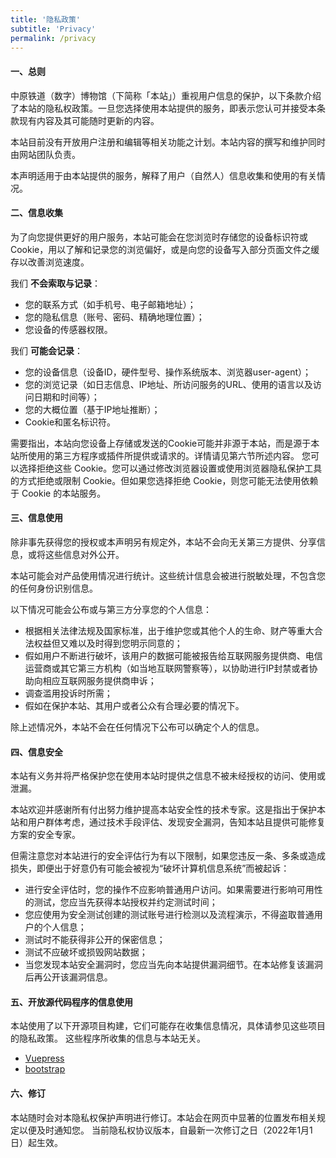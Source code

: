 ```yaml
---
title: '隐私政策'
subtitle: 'Privacy'
permalink: /privacy
---
```


#### 一、总则
中原铁道（数字）博物馆（下简称「本站」）重视用户信息的保护，以下条款介绍了本站的隐私权政策。一旦您选择使用本站提供的服务，即表示您认可并接受本条款现有内容及其可能随时更新的内容。

本站目前没有开放用户注册和编辑等相关功能之计划。本站内容的撰写和维护同时由网站团队负责。

本声明适用于由本站提供的服务，解释了用户（自然人）信息收集和使用的有关情况。


#### 二、信息收集
为了向您提供更好的用户服务，本站可能会在您浏览时存储您的设备标识符或Cookie，用以了解和记录您的浏览偏好，或是向您的设备写入部分页面文件之缓存以改善浏览速度。

我们 **不会索取与记录**：

- 您的联系方式（如手机号、电子邮箱地址）；
- 您的隐私信息（账号、密码、精确地理位置）；
- 您设备的传感器权限。

我们 **可能会记录**：

- 您的设备信息（设备ID，硬件型号、操作系统版本、浏览器user-agent）；
- 您的浏览记录（如日志信息、IP地址、所访问服务的URL、使用的语言以及访问日期和时间等）；
- 您的大概位置（基于IP地址推断）；
- Cookie和匿名标识符。


需要指出，本站向您设备上存储或发送的Cookie可能并非源于本站，而是源于本站所使用的第三方程序或插件所提供或请求的。详情请见第六节所述内容。
您可以选择拒绝这些 Cookie。您可以通过修改浏览器设置或使用浏览器隐私保护工具的方式拒绝或限制 Cookie。但如果您选择拒绝 Cookie，则您可能无法使用依赖于 Cookie 的本站服务。


#### 三、信息使用

除非事先获得您的授权或本声明另有规定外，本站不会向无关第三方提供、分享信息，或将这些信息对外公开。

本站可能会对产品使用情况进行统计。这些统计信息会被进行脱敏处理，不包含您的任何身份识别信息。

以下情况可能会公布或与第三方分享您的个人信息：

- 根据相关法律法规及国家标准，出于维护您或其他个人的生命、财产等重大合法权益但又难以及时得到您明示同意的；
- 假如用户不断进行破坏，该用户的数据可能被报告给互联网服务提供商、电信运营商或其它第三方机构（如当地互联网警察等），以协助进行IP封禁或者协助向相应互联网服务提供商申诉；
- 调查滥用投诉时所需；
- 假如在保护本站、其用户或者公众有合理必要的情况下。

除上述情况外，本站不会在任何情况下公布可以确定个人的信息。

#### 四、信息安全
本站有义务并将严格保护您在使用本站时提供之信息不被未经授权的访问、使用或泄漏。

本站欢迎并感谢所有付出努力维护提高本站安全性的技术专家。这是指出于保护本站和用户群体考虑，通过技术手段评估、发现安全漏洞，告知本站且提供可能修复方案的安全专家。

但需注意您对本站进行的安全评估行为有以下限制，如果您违反一条、多条或造成损失，即便出于好意仍有可能会被视为“破坏计算机信息系统”而被起诉：

- 进行安全评估时，您的操作不应影响普通用户访问。如果需要进行影响可用性的测试，您应当先获得本站授权并约定测试时间；
- 您应使用为安全测试创建的测试账号进行检测以及流程演示，不得盗取普通用户的个人信息；
- 测试时不能获得非公开的保密信息；
- 测试不应破坏或损毁网站数据；
- 当您发现本站安全漏洞时，您应当先向本站提供漏洞细节。在本站修复该漏洞后再公开该漏洞信息。


#### 五、开放源代码程序的信息使用
本站使用了以下开源项目构建，它们可能存在收集信息情况，具体请参见这些项目的隐私政策。
这些程序所收集的信息与本站无关。

- [Vuepress](https://vuepress.vuejs.org)
- [bootstrap](https://getbootstrap.com/)


#### 六、修订
本站随时会对本隐私权保护声明进行修订。本站会在网页中显著的位置发布相关规定以便及时通知您。
当前隐私权协议版本，自最新一次修订之日（2022年1月1日）起生效。
